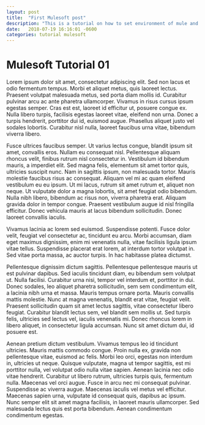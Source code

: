```yaml
---
layout: post
title:  "First Mulesoft post"
description: "This is a tutorial on how to set environment of mule and anypoint studio"
date:   2018-07-19 16:16:01 -0600
categories: tutorial mulesoft
---
```


# Mulesoft Tutorial 01

Lorem ipsum dolor sit amet, consectetur adipiscing elit. Sed non lacus et odio fermentum tempus. Morbi et aliquet metus, quis laoreet lectus. Praesent volutpat malesuada metus, sed porta diam mollis id. Curabitur pulvinar arcu ac ante pharetra ullamcorper. Vivamus in risus cursus ipsum egestas semper. Cras est est, laoreet id efficitur ut, posuere congue ex. Nulla libero turpis, facilisis egestas laoreet vitae, eleifend non urna. Donec a turpis hendrerit, porttitor dui id, euismod augue. Phasellus aliquet justo vel sodales lobortis. Curabitur nisl nulla, laoreet faucibus urna vitae, bibendum viverra libero.

Fusce ultrices faucibus semper. Ut varius lectus congue, blandit ipsum sit amet, convallis eros. Nullam eu consequat nisl. Pellentesque aliquam rhoncus velit, finibus rutrum nisl consectetur in. Vestibulum id bibendum mauris, a imperdiet elit. Sed magna felis, elementum sit amet tortor quis, ultricies suscipit nunc. Nam in sagittis ipsum, non malesuada tortor. Mauris molestie faucibus risus ac consequat. Aliquam vel mi ac quam eleifend vestibulum eu eu ipsum. Ut mi lacus, rutrum sit amet rutrum et, aliquet non neque. Ut vulputate dolor a magna lobortis, sit amet feugiat odio bibendum. Nulla nibh libero, bibendum ac risus non, viverra pharetra erat. Aliquam gravida dolor in tempor congue. Praesent vestibulum augue id nisl fringilla efficitur. Donec vehicula mauris at lacus bibendum sollicitudin. Donec laoreet convallis iaculis.

Vivamus lacinia ac lorem sed euismod. Suspendisse potenti. Fusce dolor velit, feugiat vel consectetur ac, tincidunt eu arcu. Morbi accumsan, diam eget maximus dignissim, enim mi venenatis nulla, vitae facilisis ligula ipsum vitae tellus. Suspendisse placerat erat lorem, at interdum tortor volutpat in. Sed vitae porta massa, ac auctor turpis. In hac habitasse platea dictumst.

Pellentesque dignissim dictum sagittis. Pellentesque pellentesque mauris ut est pulvinar dapibus. Sed iaculis tincidunt diam, eu bibendum sem volutpat ut. Nulla facilisi. Curabitur urna nisi, tempor vel interdum et, porttitor in dui. Donec sodales, leo aliquet pharetra sollicitudin, sem sem condimentum elit, a lacinia nibh urna et massa. Mauris tempus ornare porta. Mauris convallis mattis molestie. Nunc at magna venenatis, blandit erat vitae, feugiat velit. Praesent sollicitudin quam sit amet lectus sagittis, vitae consectetur libero feugiat. Curabitur blandit lectus sem, vel blandit sem mollis ut. Sed turpis felis, ultricies sed lectus vel, iaculis venenatis mi. Donec rhoncus lorem in libero aliquet, in consectetur ligula accumsan. Nunc sit amet dictum dui, id posuere est.

Aenean pretium dictum vestibulum. Vivamus tempus leo id tincidunt ultricies. Mauris mattis commodo congue. Proin nulla ex, gravida non pellentesque vitae, euismod ac felis. Morbi leo orci, egestas non interdum in, ultricies ut neque. Quisque vulputate, magna ut tempor sagittis, est mi porttitor nulla, vel volutpat odio nulla vitae sapien. Aenean lacinia nec odio vitae hendrerit. Curabitur ut libero rutrum, ultricies turpis quis, fermentum nulla. Maecenas vel orci augue. Fusce in arcu nec mi consequat pulvinar. Suspendisse ac viverra augue. Maecenas iaculis vel metus vel efficitur. Maecenas sapien urna, vulputate id consequat quis, dapibus ac ipsum. Nunc semper elit sit amet magna facilisis, in laoreet mauris ullamcorper. Sed malesuada lectus quis est porta bibendum. Aenean condimentum condimentum egestas.
